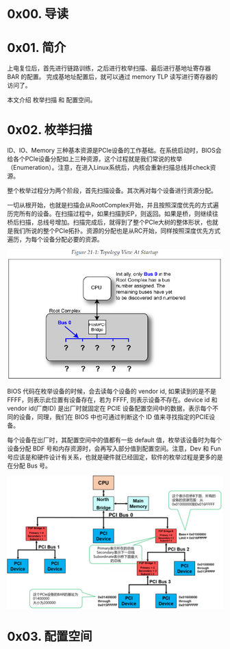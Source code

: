 # 0x00. 导读

# 0x01. 简介

上电复位后，首先进行链路训练，之后进行枚举扫描、最后进行基地址寄存器 BAR 的配置。
完成基地址配置后，就可以通过 memory TLP 读写进行寄存器的访问了。

本文介绍 枚举扫描 和 配置空间。

# 0x02. 枚举扫描

ID、IO、Memory 三种基本资源是PCIe设备的工作基础。在系统启动时，BIOS会给各个PCIe设备分配如上三种资源，这个过程就是我们常说的枚举（Enumeration）。注意，在进入Linux系统后，内核会重新扫描总线并check资源。

整个枚举过程分为两个阶段，首先扫描设备。其次再对每个设备进行资源分配。

 一切从根开始，也就是扫描会从RootComplex开始，并且按照深度优先的方式遍历完所有的设备。在扫描过程中，如果扫描到EP，则返回。如果是桥，则继续往桥后扫描，总线号增加。扫描完成后，就得到了整个PCIe大树的整体形状，也就是我们所说的整个PCIe拓扑。资源的分配也是从RC开始，同样按照深度优先方式遍历，为每个设备分配必要的资源。

![Alt text](../../../pic/linux/device/pcie_enum1.png)

BIOS 代码在枚举设备的时候，会去读每个设备的 vendor id, 如果读到的是不是 FFFF，则表示此位置有设备存在，若为 FFFF, 则表示设备不存在。device id 和 vendor id(厂商ID) 是出厂时就固定在 PCIE 设备配置空间中的数据，表示每个不同的设备，同理，我们在 BIOS 中也可通过判断这个 ID 值来寻找指定的PCIE设备。

每个设备在出厂时，其配置空间中的值都有一些 default 值，枚举该设备时为每个设备分配 BDF 号和内存资源时，会再写入部分值到配置空间。注意，Dev 和 Fun 号应该是和硬件设计有关系，也就是硬件就已经固定，软件的枚举过程是更多的是在分配 Bus 号。

![Alt text](../../../pic/linux/device/pcie_enum2.png)

# 0x03. 配置空间
